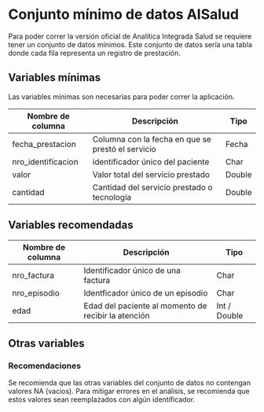 # Conjunto mínimo de datos AISalud

Para poder correr la versión oficial de Analítica Integrada Salud se requiere
tener un conjunto de datos mínimos. Este conjunto de datos sería una tabla donde
cada fila representa un registro de prestación.

## Variables mínimas

Las variables mínimas son necesarias para poder correr la aplicación.

|Nombre de columna|Descripción|Tipo|
|-|-|-|
|fecha_prestacion|Columna con la fecha en que se prestó el servicio|Fecha|
|nro_identificacion|identificador único del paciente|Char|
|valor|Valor total del servicio prestado|Double|
|cantidad|Cantidad del servicio prestado o tecnología|Double|

## Variables recomendadas

|Nombre de columna|Descripción|Tipo|
|-|-|-|
|nro_factura|Identificador único de una factura|Char|
|nro_episodio|Identficador único de un episodio|Char|
|edad|Edad del paciente al momento de recibir la atención|Int / Double|

## Otras variables

### Recomendaciones

Se recomienda que las otras variables del conjunto de datos no contengan valores
NA (vacíos). Para mitigar errores en el análisis, se recomienda que estos
valores sean reemplazados con algún identificador.
